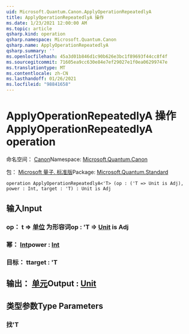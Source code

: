 ```yaml
---
uid: Microsoft.Quantum.Canon.ApplyOperationRepeatedlyA
title: ApplyOperationRepeatedlyA 操作
ms.date: 1/23/2021 12:00:00 AM
ms.topic: article
qsharp.kind: operation
qsharp.namespace: Microsoft.Quantum.Canon
qsharp.name: ApplyOperationRepeatedlyA
qsharp.summary: ''
ms.openlocfilehash: 45a3d01b846d1c90b626e3bc1f89693f44cc8f4f
ms.sourcegitcommit: 71605ea9cc630e84e7ef29027e1f0ea06299747e
ms.translationtype: MT
ms.contentlocale: zh-CN
ms.lasthandoff: 01/26/2021
ms.locfileid: "98841658"
---
```

# <a name="applyoperationrepeatedlya-operation"></a><span data-ttu-id="5518f-102">ApplyOperationRepeatedlyA 操作</span><span class="sxs-lookup"><span data-stu-id="5518f-102">ApplyOperationRepeatedlyA operation</span></span>

<span data-ttu-id="5518f-103">命名空间： [Canon](xref:Microsoft.Quantum.Canon)</span><span class="sxs-lookup"><span data-stu-id="5518f-103">Namespace: [Microsoft.Quantum.Canon](xref:Microsoft.Quantum.Canon)</span></span>

<span data-ttu-id="5518f-104">包： [Microsoft 量子. 标准版](https://nuget.org/packages/Microsoft.Quantum.Standard)</span><span class="sxs-lookup"><span data-stu-id="5518f-104">Package: [Microsoft.Quantum.Standard](https://nuget.org/packages/Microsoft.Quantum.Standard)</span></span>




```qsharp
operation ApplyOperationRepeatedlyA<'T> (op : ('T => Unit is Adj), power : Int, target : 'T) : Unit is Adj
```


## <a name="input"></a><span data-ttu-id="5518f-105">输入</span><span class="sxs-lookup"><span data-stu-id="5518f-105">Input</span></span>

### <a name="op--t--unit--is-adj"></a><span data-ttu-id="5518f-106">op： t => [单位](xref:microsoft.quantum.lang-ref.unit)  为形容词</span><span class="sxs-lookup"><span data-stu-id="5518f-106">op : 'T => [Unit](xref:microsoft.quantum.lang-ref.unit)  is Adj</span></span>




### <a name="power--int"></a><span data-ttu-id="5518f-107">幂： [Int](xref:microsoft.quantum.lang-ref.int)</span><span class="sxs-lookup"><span data-stu-id="5518f-107">power : [Int](xref:microsoft.quantum.lang-ref.int)</span></span>




### <a name="target--t"></a><span data-ttu-id="5518f-108">目标： t</span><span class="sxs-lookup"><span data-stu-id="5518f-108">target : 'T</span></span>





## <a name="output--unit"></a><span data-ttu-id="5518f-109">输出： [单元](xref:microsoft.quantum.lang-ref.unit)</span><span class="sxs-lookup"><span data-stu-id="5518f-109">Output : [Unit](xref:microsoft.quantum.lang-ref.unit)</span></span>



## <a name="type-parameters"></a><span data-ttu-id="5518f-110">类型参数</span><span class="sxs-lookup"><span data-stu-id="5518f-110">Type Parameters</span></span>

### <a name="t"></a><span data-ttu-id="5518f-111">找</span><span class="sxs-lookup"><span data-stu-id="5518f-111">'T</span></span>

